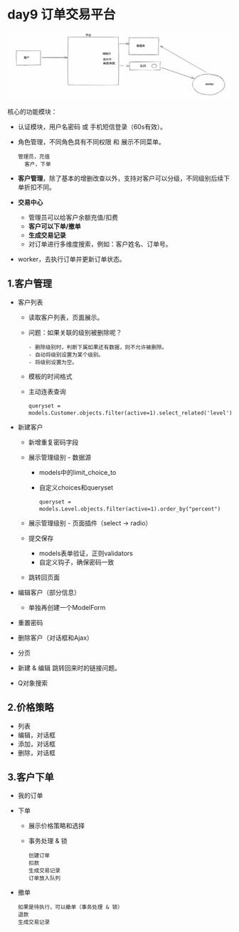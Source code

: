 # day9 订单交易平台

![image-20220710184409818](assets/image-20220710184409818.png)

核心的功能模块：

- 认证模块，用户名密码 或 手机短信登录（60s有效）。

- 角色管理，不同角色具有不同权限 和 展示不同菜单。

  ```
  管理员，充值
    客户，下单
  ```

- **客户管理**，除了基本的增删改查以外，支持对客户可以分级，不同级别后续下单折扣不同。

- **交易中心**

  - 管理员可以给客户余额充值/扣费
  - **客户可以下单/撤单**
  - **生成交易记录**
  - 对订单进行多维度搜索，例如：客户姓名、订单号。

- worker，去执行订单并更新订单状态。



## 1.客户管理

- 客户列表

  - 读取客户列表，页面展示。

  - 问题：如果关联的级别被删除呢？

    ```
    - 删除级别时，判断下属如果还有数据，则不允许被删除。
    - 自动将级别设置为某个级别。
    - 将级别设置为空。
    ```

  - 模板的时间格式

  - 主动连表查询

    ```
    queryset = models.Customer.objects.filter(active=1).select_related('level')
    ```

- 新建客户

  - 新增重复密码字段

  - 展示管理级别 - 数据源

    - models中的limit_choice_to

    - 自定义choices和queryset

      ```
      queryset = models.Level.objects.filter(active=1).order_by("percent")
      ```

  - 展示管理级别 - 页面插件（select -> radio）

  - 提交保存

    - models表单验证，正则validators
    - 自定义钩子，确保密码一致

  - 跳转回页面

- 编辑客户（部分信息）

  - 单独再创建一个ModelForm

- 重置密码

- 删除客户（对话框和Ajax）

- 分页

- 新建 & 编辑 跳转回来时的链接问题。

- Q对象搜索



## 2.价格策略

- 列表
- 编辑，对话框
- 添加，对话框
- 删除，对话框



## 3.客户下单

- 我的订单

- 下单

  - 展示价格策略和选择

  - 事务处理 & 锁

    ```
    创建订单
    扣款
    生成交易记录
    订单放入队列
    ```

- 撤单

  ```
  如果是待执行，可以撤单（事务处理 & 锁）
  退款
  生成交易记录
  ```

  

























